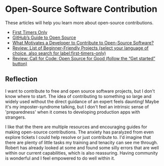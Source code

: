 # Open-Source Software Contribution

These articles will help you learn more about open-source contributions.

- [First Timers Only](https://www.firsttimersonly.com/)
- [GitHub’s Guide to Open Source](https://www.github.com/open-source)
- [What Motivates a Developer to Contribute to Open-Source Software?](https://clearcode.cc/blog/why-developers-contribute-open-source-software/)
- [Review: List of Beginner-Friendly Projects (select your language of choice, also search for label:first-timers-only)](https://github.com/search?q=label%3Agood-first-issue+archived%3Afalse)
- [Review: Call for Code: Open Source for Good (follow the “Get started” button)](https://callforcode.org/)


## Reflection

I want to contribute to free and open source software projects, but I don't know where to start. The idea of contributing to something so large and widely used without the direct guidance of an expert feels daunting! Maybe it's my imposter-syndrome talking, but I don't feel an intrinsic sense of 'preparedness' when it comes to developing production apps with strangers.

I like that the there are multiple resources and encouraging guides for making open-source contributions. The anxiety has paralyzed from even explore tickets I could help resolve or just contribute to. I'd imagine that there are plenty of little tasks my training and tenacity can see me through. Robert has already looked at some and found some silly errors that are well within our current capabilities, which is also reassuring. Having community is wonderful and I feel empowered to do well within it.
